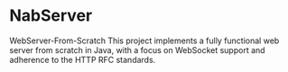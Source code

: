 # NabServer
WebServer-From-Scratch This project implements a fully functional web server from scratch in Java, with a focus on WebSocket support and adherence to the HTTP RFC standards.
